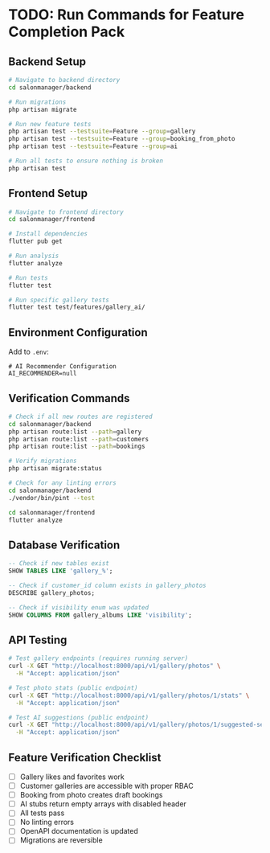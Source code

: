 # TODO: Run Commands for Feature Completion Pack

## Backend Setup

```bash
# Navigate to backend directory
cd salonmanager/backend

# Run migrations
php artisan migrate

# Run new feature tests
php artisan test --testsuite=Feature --group=gallery
php artisan test --testsuite=Feature --group=booking_from_photo
php artisan test --testsuite=Feature --group=ai

# Run all tests to ensure nothing is broken
php artisan test
```

## Frontend Setup

```bash
# Navigate to frontend directory
cd salonmanager/frontend

# Install dependencies
flutter pub get

# Run analysis
flutter analyze

# Run tests
flutter test

# Run specific gallery tests
flutter test test/features/gallery_ai/
```

## Environment Configuration

Add to `.env`:
```env
# AI Recommender Configuration
AI_RECOMMENDER=null
```

## Verification Commands

```bash
# Check if all new routes are registered
cd salonmanager/backend
php artisan route:list --path=gallery
php artisan route:list --path=customers
php artisan route:list --path=bookings

# Verify migrations
php artisan migrate:status

# Check for any linting errors
cd salonmanager/backend
./vendor/bin/pint --test

cd salonmanager/frontend
flutter analyze
```

## Database Verification

```sql
-- Check if new tables exist
SHOW TABLES LIKE 'gallery_%';

-- Check if customer_id column exists in gallery_photos
DESCRIBE gallery_photos;

-- Check if visibility enum was updated
SHOW COLUMNS FROM gallery_albums LIKE 'visibility';
```

## API Testing

```bash
# Test gallery endpoints (requires running server)
curl -X GET "http://localhost:8000/api/v1/gallery/photos" \
  -H "Accept: application/json"

# Test photo stats (public endpoint)
curl -X GET "http://localhost:8000/api/v1/gallery/photos/1/stats" \
  -H "Accept: application/json"

# Test AI suggestions (public endpoint)
curl -X GET "http://localhost:8000/api/v1/gallery/photos/1/suggested-services" \
  -H "Accept: application/json"
```

## Feature Verification Checklist

- [ ] Gallery likes and favorites work
- [ ] Customer galleries are accessible with proper RBAC
- [ ] Booking from photo creates draft bookings
- [ ] AI stubs return empty arrays with disabled header
- [ ] All tests pass
- [ ] No linting errors
- [ ] OpenAPI documentation is updated
- [ ] Migrations are reversible